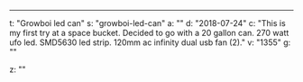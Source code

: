 ---
t: "Growboi led can"
s: "growboi-led-can"
a: ""
d: "2018-07-24"
c: "This is my first try at a space bucket. Decided to go with a 20 gallon can. 270 watt ufo led. SMD5630 led strip. 120mm ac infinity dual usb fan (2)."
v: "1355"
g: ""

z: ""
